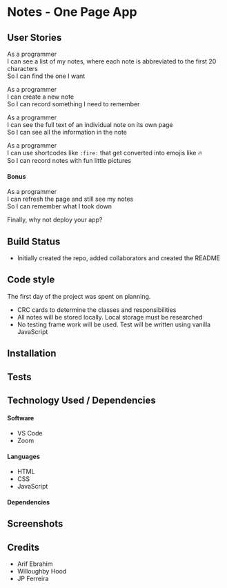 # Notes - One Page App

## User Stories

As a programmer<br>
I can see a list of my notes, where each note is abbreviated to the first 20 characters<br>
So I can find the one I want<br>

As a programmer<br>
I can create a new note<br>
So I can record something I need to remember<br>

As a programmer<br>
I can see the full text of an individual note on its own page<br>
So I can see all the information in the note<br>

As a programmer<br>
I can use shortcodes like `:fire:` that get converted into emojis like 🔥<br>
So I can record notes with fun little pictures<br>

#### Bonus

As a programmer<br>
I can refresh the page and still see my notes<br>
So I can remember what I took down<br>

Finally, why not deploy your app?

## Build Status

* Initially created the repo, added collaborators and created the README

## Code style

The first day of the project was spent on planning.
* CRC cards to determine the classes and responsibilities
* All notes will be stored locally. Local storage must be researched
* No testing frame work will be used. Test will be written using vanilla JavaScript


## Installation



## Tests



## Technology Used / Dependencies

#### Software

* VS Code
* Zoom

#### Languages

* HTML
* CSS
* JavaScript

#### Dependencies



## Screenshots



## Credits

* Arif Ebrahim
* Willoughby Hood
* JP Ferreira